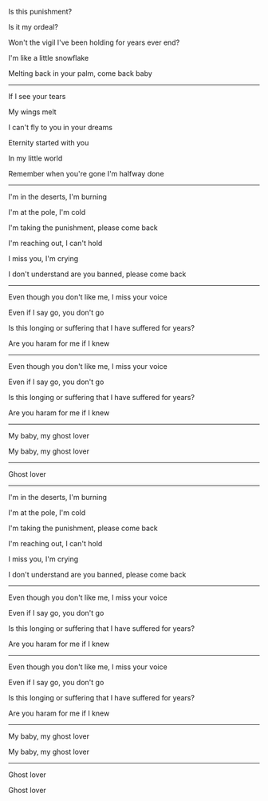 Is this punishment?

Is it my ordeal?

Won't the vigil I've been holding for years ever end?

I'm like a little snowflake

Melting back in your palm, come back baby

---

If I see your tears

My wings melt

I can't fly to you in your dreams

Eternity started with you

In my little world

Remember when you're gone I'm halfway done

---

I'm in the deserts, I'm burning

I'm at the pole, I'm cold

I'm taking the punishment, please come back

I'm reaching out, I can't hold

I miss you, I'm crying

I don't understand are you banned, please come back

---

Even though you don't like me, I miss your voice

Even if I say go, you don't go

Is this longing or suffering that I have suffered for years?

Are you haram for me if I knew

---

Even though you don't like me, I miss your voice

Even if I say go, you don't go

Is this longing or suffering that I have suffered for years?

Are you haram for me if I knew

---

My baby, my ghost lover

My baby, my ghost lover

---

Ghost lover

---

I'm in the deserts, I'm burning

I'm at the pole, I'm cold

I'm taking the punishment, please come back

I'm reaching out, I can't hold

I miss you, I'm crying

I don't understand are you banned, please come back

---

Even though you don't like me, I miss your voice

Even if I say go, you don't go

Is this longing or suffering that I have suffered for years?

Are you haram for me if I knew

---

Even though you don't like me, I miss your voice

Even if I say go, you don't go

Is this longing or suffering that I have suffered for years?

Are you haram for me if I knew

---

My baby, my ghost lover

My baby, my ghost lover

---

Ghost lover

Ghost lover